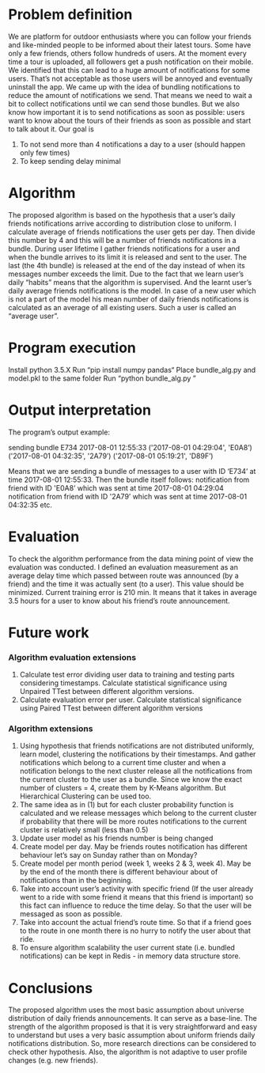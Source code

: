 # Problem definition
We are platform for outdoor enthusiasts where you can follow your friends and like-minded people to be informed about their latest tours. Some have only a few friends, others follow hundreds of users. At the moment every time a tour is uploaded, all followers get a push notification on their mobile.
We identified that this can lead to a huge amount of notifications for some users. That’s not acceptable as those users will be annoyed and eventually uninstall the app. We came up with the idea of bundling notifications to reduce the amount of notifications we send. That means we need to wait a bit to collect notifications until we can send those bundles. But we also know how important it is to send notifications as soon as possible: users want to know about the tours of their friends as soon as possible and start to talk about it.
Our goal is
1. To not send more than 4 notifications a day to a user (should happen only few times)
2. To keep sending delay minimal

# Algorithm
The proposed algorithm is based on the hypothesis that a user’s daily friends notifications arrive according to distribution close to uniform. I calculate average of friends notifications the user gets per day. Then divide this number by 4 and this will be a number of friends notifications in a bundle.
During user lifetime I gather friends notifications for a user and when the bundle arrives to its limit it is released and sent to the user. The last (the 4th bundle) is released at the end of the day instead of when its messages number exceeds the limit.
Due to the fact that we learn user’s daily “habits” means that the algorithm is supervised. And the learnt user’s daily average friends notifications is the model. In case of a new user which is not a part of the model his mean number of daily friends notifications is calculated as an average of all existing users. Such a user is called an “average user”.

# Program execution
Install python 3.5.X
Run “pip install numpy pandas“
Place bundle_alg.py and model.pkl to the same folder
Run “python bundle_alg.py <path-to-notifications-csv-file>”
# Output interpretation
The program’s output example:

sending bundle E734 2017-08-01 12:55:33
('2017-08-01 04:29:04', 'E0A8’)
('2017-08-01 04:32:35', '2A79’)
('2017-08-01 05:19:21', 'D89F’)

Means that we are sending a bundle of messages to a user with ID ‘E734’ 
at time 2017-08-01 12:55:33. Then the bundle itself follows: 
notification from friend with ID 'E0A8’ which was sent at time 2017-08-01 04:29:04
notification from friend with ID '2A79’ which was sent at time 2017-08-01 04:32:35
etc.


# Evaluation
To check the algorithm performance from the data mining point of view the evaluation was conducted. I defined an evaluation measurement as an average delay time which passed between route was announced (by a friend) and the time it was actually sent (to a user). This value should be minimized. Current training error is 210 min. It means that it takes in average 3.5 hours for a user to know about his friend’s route announcement.

# Future work
### Algorithm evaluation extensions
1. Calculate test error dividing user data to training and testing parts considering timestamps. Calculate statistical significance using Unpaired TTest between different algorithm versions.
2. Calculate evaluation error per user. Calculate statistical significance using Paired TTest between different algorithm versions
### Algorithm extensions
1. Using hypothesis that friends notifications are not distributed uniformly, learn model, clustering the notifications by their timestamps. And gather notifications which belong to a current time cluster and when a notification belongs to the next cluster release all the notifications from the current cluster to the user as a bundle. Since we know the exact number of clusters = 4, create them by K-Means algorithm. But Hierarchical Clustering can be used too.
2. The same idea as in (1) but for each cluster probability function is calculated and we release messages which belong to the current cluster if probability that there will be more routes notifications to the current cluster is relatively small (less than 0.5)
3. Update user model as his friends number is being changed
4. Create model per day. May be friends routes notification has different behaviour let’s say on Sunday rather than on Monday?
5. Create model per month period (week 1, weeks 2 & 3, week 4). May be by the end of the month there is different behaviour about of notifications than in the beginning. 
6. Take into account user’s activity with specific friend (If the user already went to a ride with some friend it means that this friend is important) so this fact can influence to reduce the time delay. So that the user will be messaged as soon as possible.
7. Take into account the actual friend’s route time. So that if a friend goes to the route in one month there is no hurry to notify the user about that ride.
8. To ensure algorithm scalability the user current state (i.e. bundled notifications) can be kept in Redis - in memory data structure store.
# Conclusions
The proposed algorithm uses the most basic assumption about universe distribution of daily friends announcements. It can serve as a base-line. The strength of the algorithm proposed is that it is very straightforward and easy to understand but uses a very basic assumption about uniform friends daily notifications distribution. So, more research directions can be considered to check other hypothesis. Also, the algorithm is not adaptive to user profile changes (e.g. new friends).
